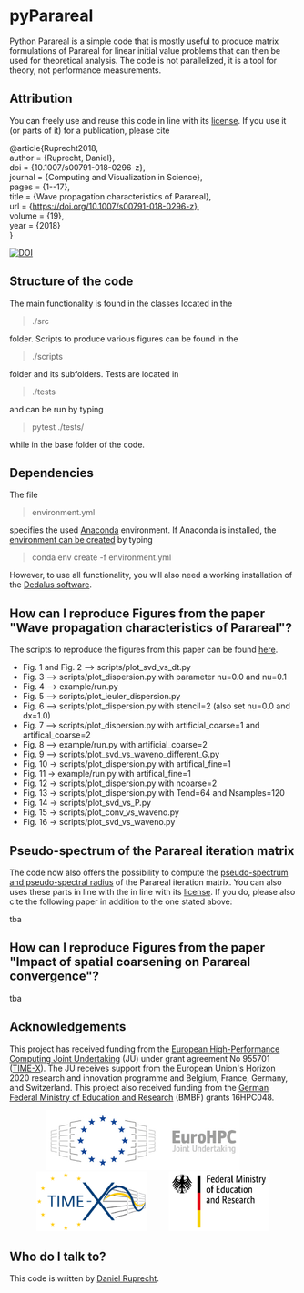 pyParareal
============

Python Parareal is a simple code that is mostly useful to produce matrix formulations of Parareal for linear initial value problems that can then be used for theoretical analysis. The code is not parallelized, it is a tool for theory, not performance measurements. 

Attribution
-----------
You can freely use and reuse this code in line with its [license](https://github.com/Parallel-in-Time/pyParareal/blob/4d4e59aa1efcf62b0eca206e20517ebd67b5afc9/LICENSE).
If you use it (or parts of it) for a publication, please cite

@article{Ruprecht2018,  
  author = {Ruprecht, Daniel},  
  doi = {10.1007/s00791-018-0296-z},  
  journal = {Computing and Visualization in Science},  
  pages = {1--17},  
  title = {Wave propagation characteristics of Parareal},  
  url = {https://doi.org/10.1007/s00791-018-0296-z},  
  volume = {19},  
  year = {2018}  
}

[![DOI](https://zenodo.org/badge/DOI/10.5281/zenodo.1012274.svg)](https://doi.org/10.5281/zenodo.1012274)

Structure of the code
-----------------
The main functionality is found in the classes located in the 

> ./src

folder. Scripts to produce various figures can be found in the

> ./scripts

folder and its subfolders. Tests are located in

> ./tests

and can be run by typing

> pytest ./tests/

while in the base folder of the code.

Dependencies
-----------------

The file 

> environment.yml

specifies the used [Anaconda](https://www.anaconda.com/) environment. If Anaconda is installed, the [environment can be created](https://docs.conda.io/projects/conda/en/latest/user-guide/tasks/manage-environments.html) by typing

> conda env create -f environment.yml

However, to use all functionality, you will also need a working installation of the [Dedalus software](https://dedalus-project.readthedocs.io/en/latest/pages/installation.html).

How can I reproduce Figures from the paper "Wave propagation characteristics of Parareal"?
-----------------

The scripts to reproduce the figures from this paper can be found [here](scripts/computing_and_visualization_in_science_2018).

 - Fig. 1 and Fig. 2 --> scripts/plot_svd_vs_dt.py
 - Fig. 3 --> scripts/plot_dispersion.py with parameter nu=0.0 and nu=0.1
 - Fig. 4 --> example/run.py
 - Fig. 5 --> scripts/plot_ieuler_dispersion.py
 - Fig. 6 --> scripts/plot_dispersion.py with stencil=2 (also set nu=0.0 and dx=1.0)
 - Fig. 7 --> scripts/plot_dispersion.py with artificial_coarse=1 and artifical_coarse=2
 - Fig. 8 --> example/run.py with artificial_coarse=2
 - Fig. 9 --> scripts/plot_svd_vs_waveno_different_G.py
 - Fig. 10 -> scripts/plot_dispersion.py with artifical_fine=1
 - Fig. 11 -> example/run.py with artifical_fine=1
 - Fig. 12 -> scripts/plot_dispersion.py with ncoarse=2
 - Fig. 13 -> scripts/plot_dispersion.py with Tend=64 and Nsamples=120
 - Fig. 14 -> scripts/plot_svd_vs_P.py
 - Fig. 15 -> scripts/plot_conv_vs_waveno.py
 - Fig. 16 -> scripts/plot_svd_vs_waveno.py

Pseudo-spectrum of the Parareal iteration matrix
-----------------
The code now also offers the possibility to compute the [pseudo-spectrum and pseudo-spectral radius](https://doi.org/10.1007/978-3-662-03972-4_6) of the Parareal iteration matrix.
You can also uses these parts in line with the in line with its [license](https://github.com/Parallel-in-Time/pyParareal/blob/4d4e59aa1efcf62b0eca206e20517ebd67b5afc9/LICENSE).
If you do, please also cite the following paper in addition to the one stated above:

tba

How can I reproduce Figures from the paper "Impact of spatial coarsening on Parareal convergence"?
-----------------
tba

## Acknowledgements

This project has received funding from the [European High-Performance
Computing Joint Undertaking](https://eurohpc-ju.europa.eu/) (JU) under
grant agreement No 955701 ([TIME-X](https://www.time-x-eurohpc.eu/)).
The JU receives support from the European Union's Horizon 2020 research
and innovation programme and Belgium, France, Germany, and Switzerland.
This project also received funding from the [German Federal Ministry of
Education and Research](https://www.bmbf.de/bmbf/en/home/home_node.html)
(BMBF) grants  16HPC048.

<p align="center">
  <img src="./img/EuroHPC.jpg" height="105"/> &nbsp;&nbsp;&nbsp;&nbsp;&nbsp;&nbsp;&nbsp;&nbsp;
  <img src="./img/LogoTime-X.png" height="105" /> &nbsp;&nbsp;&nbsp;&nbsp;&nbsp;&nbsp;&nbsp;&nbsp;
  <img src="./img/BMBF_gefoerdert_2017_en.jpg" height="105" />
</p>

Who do I talk to?
-----------------

This code is written by [Daniel Ruprecht](https://www.mat.tuhh.de/home/druprecht/?homepage_id=druprecht).
